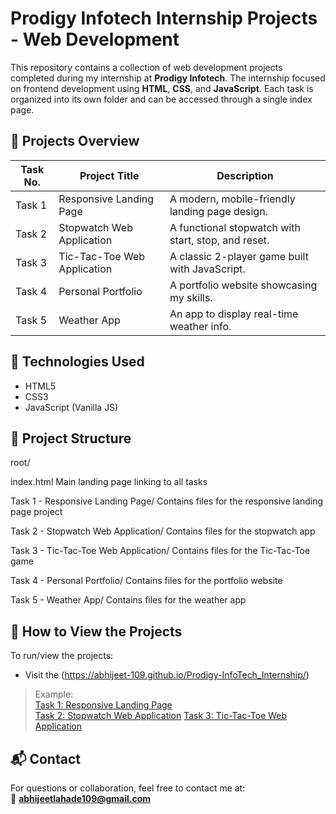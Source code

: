 # Prodigy Infotech Internship Projects - Web Development

This repository contains a collection of web development projects completed during my internship at **Prodigy Infotech**. The internship focused on frontend development using **HTML**, **CSS**, and **JavaScript**. Each task is organized into its own folder and can be accessed through a single index page.

## 🚀 Projects Overview

| Task No. | Project Title                  | Description                                      |
|----------|--------------------------------|--------------------------------------------------|
| Task 1   | Responsive Landing Page        | A modern, mobile-friendly landing page design.   |
| Task 2   | Stopwatch Web Application      | A functional stopwatch with start, stop, and reset. |
| Task 3   | Tic-Tac-Toe Web Application    | A classic 2-player game built with JavaScript.   |
| Task 4   | Personal Portfolio             | A portfolio website showcasing my skills.        |
| Task 5   | Weather App                    | An app to display real-time weather info.        |

## 🧩 Technologies Used

- HTML5
- CSS3
- JavaScript (Vanilla JS)

## 📂 Project Structure
root/

index.html
Main landing page linking to all tasks

Task 1 - Responsive Landing Page/
Contains files for the responsive landing page project

Task 2 - Stopwatch Web Application/
Contains files for the stopwatch app

Task 3 - Tic-Tac-Toe Web Application/
Contains files for the Tic-Tac-Toe game

Task 4 - Personal Portfolio/
Contains files for the portfolio website

Task 5 - Weather App/
Contains files for the weather app



## 🔗 How to View the Projects

To run/view the projects:

- Visit the (https://abhijeet-109.github.io/Prodigy-InfoTech_Internship/)


> Example:  
> [Task 1: Responsive Landing Page](https://rb.gy/ckxwbd)  
> [Task 2: Stopwatch Web Application](https://shorturl.at/lOr1c)
> [Task 3: Tic-Tac-Toe Web Application](https://abhijeet-109.github.io/Prodigy-InfoTech_Internship/Task%203%20Tic-Tac-Toe%20(game)%20Web%20Application/)


## 📬 Contact

For questions or collaboration, feel free to contact me at:  
📧 **abhijeetlahade109@gmail.com** 
